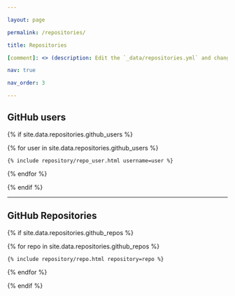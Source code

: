 ```yaml
---

layout: page

permalink: /repositories/

title: Repositories

[comment]: <> (description: Edit the `_data/repositories.yml` and change the `github_users` and `github_repos` lists to include your own GitHub profile and repositories.)

nav: true

nav_order: 3

---
```


## GitHub users

{% if site.data.repositories.github_users %}

<div class="repositories d-flex flex-wrap flex-md-row flex-column justify-content-between align-items-center">

  {% for user in site.data.repositories.github_users %}

    {% include repository/repo_user.html username=user %}

  {% endfor %}

</div>

{% endif %}

---

## GitHub Repositories

{% if site.data.repositories.github_repos %}

<div class="repositories d-flex flex-wrap flex-md-row flex-column justify-content-between align-items-center">

  {% for repo in site.data.repositories.github_repos %}

    {% include repository/repo.html repository=repo %}

  {% endfor %}

</div>

{% endif %}

